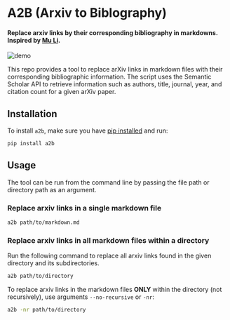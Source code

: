 # A2B (Arxiv to Biblography)

#### Replace arxiv links by their corresponding bibliography in markdowns. Inspired by [Mu Li](https://www.youtube.com/watch?v=q1G0xZCqYxY&ab_channel=MuLi).


![demo](https://github.com/kevinkevin556/arxiv2bib/raw/main/demo.gif)


This repo provides a tool to replace arXiv links in markdown files with their corresponding bibliographic information. The script uses the Semantic Scholar API to retrieve information such as authors, title, journal, year, and citation count for a given arXiv paper.

## Installation

To install `a2b`, make sure you have [pip installed](https://pip.pypa.io/en/stable/installation/) and run:

```Bash
pip install a2b
```

## Usage

The tool can be run from the command line by passing the file path or directory path as an argument.

### Replace arxiv links in a single markdown file

```Bash
a2b path/to/markdown.md
```

### Replace arxiv links in all markdown files within a directory 

Run the following command to replace all arxiv links found in the given directory and its subdirectories.

```Bash
a2b path/to/directory
```

To replace arxiv links in the markdown files **ONLY** within the directory (not recursively), use arguments `--no-recursive` or `-nr`:

```Bash
a2b -nr path/to/directory
```